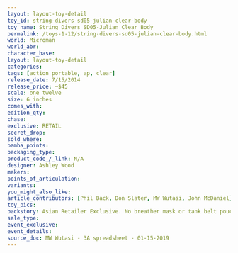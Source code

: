 ```yaml
---
layout: layout-toy-detail 
toy_id: string-divers-sd05-julian-clear-body
toy_name: String Divers SD05-Julian Clear Body
permalink: /toys-1-12/string-divers-sd05-julian-clear-body.html
world: Microman
world_abr: 
character_base: 
layout: layout-toy-detail
categories: 
tags: [action portable, ap, clear]
release_date: 7/15/2014
release_price: ~$45
scale: one twelve
size: 6 inches
comes_with: 
edition_qty: 
chase: 
exclusive: RETAIL
secret_drop: 
sold_where: 
bamba_points: 
packaging_type: 
product_code_/_link: N/A
designer: Ashley Wood
makers: 
points_of_articulation: 
variants: 
you_might_also_like: 
article_contributors: [Phil Back, Don Slater, MW Wutasi, John McDaniel]
toy_pics: 
backstory: Asian Retailer Exclusive. No breather mask or tank belt pouches. "Julian the clear SD is only available at retail, and we can only offer Asian retail stores the selection as our license only covers the Asian region for now." - [via 3A]
sale_type: 
event_exclusive: 
event_details: 
source_doc: MW Wutasi - 3A spreadsheet - 01-15-2019
---
```

